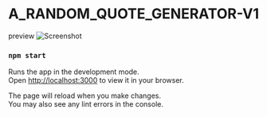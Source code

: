 # A_RANDOM_QUOTE_GENERATOR-V1
 preview
![Screenshot](https://github.com/MarlonThompson71/myWeatherApp/assets/59469213/6a476293-02d7-44c0-8a87-fafea52fc068
)
### `npm start`

Runs the app in the development mode.\
Open [http://localhost:3000](http://localhost:3000) to view it in your browser.

The page will reload when you make changes.\
You may also see any lint errors in the console.

